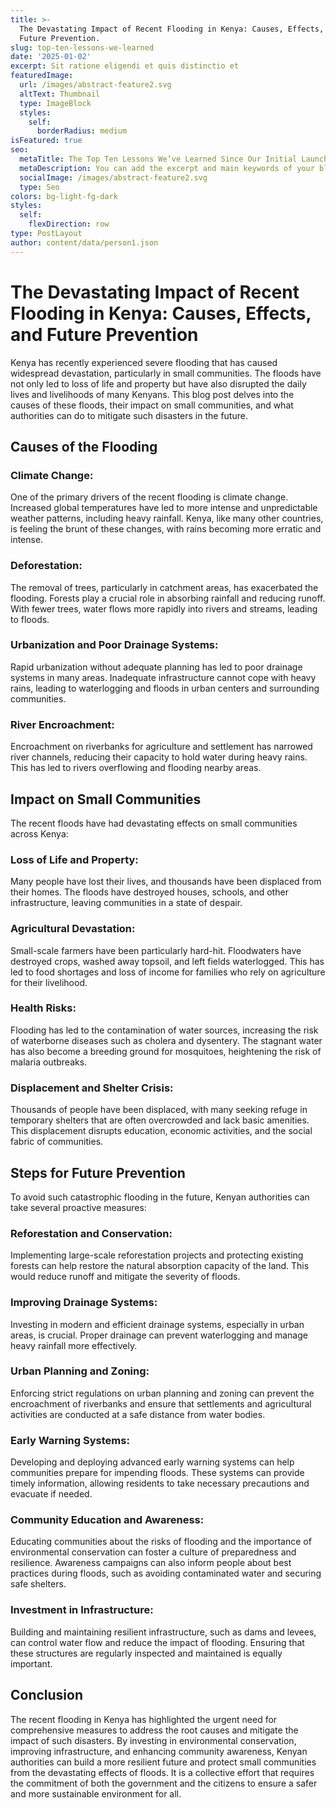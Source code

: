 ```yaml
---
title: >-
  The Devastating Impact of Recent Flooding in Kenya: Causes, Effects, and
  Future Prevention.
slug: top-ten-lessons-we-learned
date: '2025-01-02'
excerpt: Sit ratione eligendi et quis distinctio et
featuredImage:
  url: /images/abstract-feature2.svg
  altText: Thumbnail
  type: ImageBlock
  styles:
    self:
      borderRadius: medium
isFeatured: true
seo:
  metaTitle: The Top Ten Lessons We’ve Learned Since Our Initial Launch
  metaDescription: You can add the excerpt and main keywords of your blog post here.
  socialImage: /images/abstract-feature2.svg
  type: Seo
colors: bg-light-fg-dark
styles:
  self:
    flexDirection: row
type: PostLayout
author: content/data/person1.json
---
```

# The Devastating Impact of Recent Flooding in Kenya: Causes, Effects, and Future Prevention

Kenya has recently experienced severe flooding that has caused widespread devastation, particularly in small communities. The floods have not only led to loss of life and property but have also disrupted the daily lives and livelihoods of many Kenyans. This blog post delves into the causes of these floods, their impact on small communities, and what authorities can do to mitigate such disasters in the future.




## Causes of the Flooding

### Climate Change:

One of the primary drivers of the recent flooding is climate change. Increased global temperatures have led to more intense and unpredictable weather patterns, including heavy rainfall. Kenya, like many other countries, is feeling the brunt of these changes, with rains becoming more erratic and intense.

### Deforestation:

The removal of trees, particularly in catchment areas, has exacerbated the flooding. Forests play a crucial role in absorbing rainfall and reducing runoff. With fewer trees, water flows more rapidly into rivers and streams, leading to floods.

### Urbanization and Poor Drainage Systems:

Rapid urbanization without adequate planning has led to poor drainage systems in many areas. Inadequate infrastructure cannot cope with heavy rains, leading to waterlogging and floods in urban centers and surrounding communities.

### River Encroachment:

Encroachment on riverbanks for agriculture and settlement has narrowed river channels, reducing their capacity to hold water during heavy rains. This has led to rivers overflowing and flooding nearby areas.




## Impact on Small Communities

The recent floods have had devastating effects on small communities across Kenya:

### Loss of Life and Property:

Many people have lost their lives, and thousands have been displaced from their homes. The floods have destroyed houses, schools, and other infrastructure, leaving communities in a state of despair.

### Agricultural Devastation:

Small-scale farmers have been particularly hard-hit. Floodwaters have destroyed crops, washed away topsoil, and left fields waterlogged. This has led to food shortages and loss of income for families who rely on agriculture for their livelihood.

### Health Risks:

Flooding has led to the contamination of water sources, increasing the risk of waterborne diseases such as cholera and dysentery. The stagnant water has also become a breeding ground for mosquitoes, heightening the risk of malaria outbreaks.

### Displacement and Shelter Crisis:

Thousands of people have been displaced, with many seeking refuge in temporary shelters that are often overcrowded and lack basic amenities. This displacement disrupts education, economic activities, and the social fabric of communities.




## Steps for Future Prevention

To avoid such catastrophic flooding in the future, Kenyan authorities can take several proactive measures:

### Reforestation and Conservation:

Implementing large-scale reforestation projects and protecting existing forests can help restore the natural absorption capacity of the land. This would reduce runoff and mitigate the severity of floods.

### Improving Drainage Systems:

Investing in modern and efficient drainage systems, especially in urban areas, is crucial. Proper drainage can prevent waterlogging and manage heavy rainfall more effectively.

### Urban Planning and Zoning:

Enforcing strict regulations on urban planning and zoning can prevent the encroachment of riverbanks and ensure that settlements and agricultural activities are conducted at a safe distance from water bodies.

### Early Warning Systems:

Developing and deploying advanced early warning systems can help communities prepare for impending floods. These systems can provide timely information, allowing residents to take necessary precautions and evacuate if needed.

### Community Education and Awareness:

Educating communities about the risks of flooding and the importance of environmental conservation can foster a culture of preparedness and resilience. Awareness campaigns can also inform people about best practices during floods, such as avoiding contaminated water and securing safe shelters.

### Investment in Infrastructure:

Building and maintaining resilient infrastructure, such as dams and levees, can control water flow and reduce the impact of flooding. Ensuring that these structures are regularly inspected and maintained is equally important.




## Conclusion

The recent flooding in Kenya has highlighted the urgent need for comprehensive measures to address the root causes and mitigate the impact of such disasters. By investing in environmental conservation, improving infrastructure, and enhancing community awareness, Kenyan authorities can build a more resilient future and protect small communities from the devastating effects of floods. It is a collective effort that requires the commitment of both the government and the citizens to ensure a safer and more sustainable environment for all.





